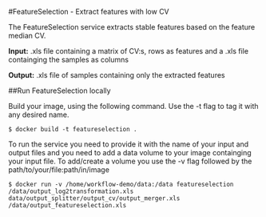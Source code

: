 #FeatureSelection - Extract features with low CV

The FeatureSelection service extracts stable features based on the feature median CV.

**Input:** .xls file containing a matrix of CV:s, rows as features and a .xls file containging the samples as columns

**Output:** .xls file of samples containing only the extracted features

##Run FeatureSelection locally

Build your image, using the following command. Use the -t flag to tag it with any desired name.

```
$ docker build -t featureselection .
```

To run the service you need to provide it with the name of your input and output files and you need to add a data volume to your image containging your input file. To add/create a volume you use the -v flag followed by the path/to/your/file:path/in/image

```
$ docker run -v /home/workflow-demo/data:/data featureselection /data/output_log2transformation.xls data/output_splitter/output_cv/output_merger.xls /data/output_featureselection.xls
```
